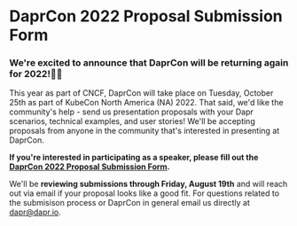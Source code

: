 # DaprCon 2022 Proposal Submission Form

### We're excited to announce that DaprCon will be returning again for 2022!🎉🎉

This year as part of CNCF, DaprCon will take place on Tuesday, October 25th as part of KubeCon North America (NA) 2022. That said, we'd like the community's help - send us presentation proposals with your Dapr scenarios, technical examples, and user stories! We'll be accepting proposals from anyone in the community that's interested in presenting at DaprCon. 

**If you're interested in participating as a speaker, please fill out the [DaprCon 2022 Proposal Submission Form](https://forms.gle/5zB9ijtc8yx9vdJ68).** 

We'll be **reviewing submissions through Friday, August 19th** and will reach out via email if your proposal looks like a good fit. For questions related to the submisison process or DaprCon in general email us directly at dapr@dapr.io. 
